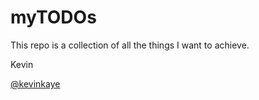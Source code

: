 # myTODOs

This repo is a collection of all the things I want to achieve.


Kevin

[@kevinkaye](https://www.twitter.com/kevinkaye)
